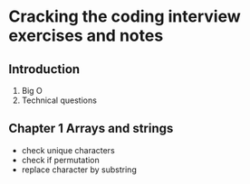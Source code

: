 # Cracking the coding interview exercises and notes

## Introduction

1. Big O
2. Technical questions

## Chapter 1 Arrays and strings

* check unique characters
* check if permutation
* replace character by substring